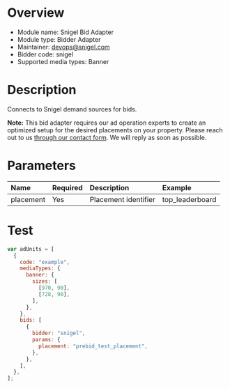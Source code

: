 # Overview

- Module name: Snigel Bid Adapter
- Module type: Bidder Adapter
- Maintainer: devops@snigel.com
- Bidder code: snigel
- Supported media types: Banner

# Description

Connects to Snigel demand sources for bids.

**Note:** This bid adapter requires our ad operation experts to create an optimized setup for the desired placements on your property.
Please reach out to us [through our contact form](https://snigel.com/get-in-touch). We will reply as soon as possible.

# Parameters

| Name | Required | Description | Example |
| :--- | :-------- | :---------- | :------ |
| placement | Yes | Placement identifier | top_leaderboard |

# Test

```js
var adUnits = [
  {
    code: "example",
    mediaTypes: {
      banner: {
        sizes: [
          [970, 90],
          [728, 90],
        ],
      },
    },
    bids: [
      {
        bidder: "snigel",
        params: {
          placement: "prebid_test_placement",
        },
      },
    ],
  },
];
```
